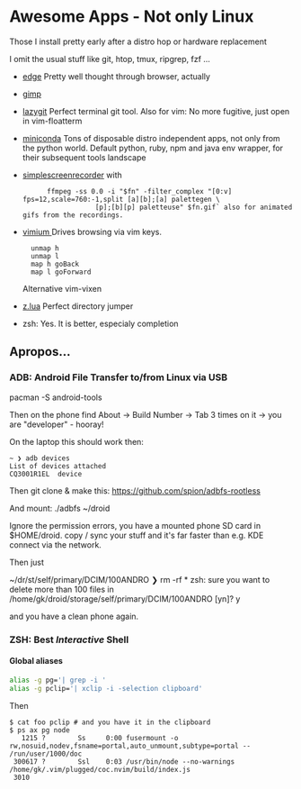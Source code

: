 # Awesome Apps - Not only Linux

Those I install pretty early after a distro hop or hardware replacement

I omit the usual stuff like git, htop, tmux, ripgrep, fzf ...


- [edge](https://blogs.windows.com/msedgedev/2020/10/20/microsoft-edge-dev-linux/) Pretty well
  thought through browser, actually
- [gimp](https://www.gimp.org/)
- [lazygit](https://github.com/jesseduffield/lazygit) Perfect terminal git tool. Also for vim: No
  more fugitive, just open in vim-floatterm
- [miniconda](https://docs.conda.io/en/latest/miniconda.html) Tons of disposable distro independent
  apps, not only from the python world. Default python, ruby, npm and java env wrapper, for their
  subsequent tools landscape
- [simplescreenrecorder](https://www.maartenbaert.be/simplescreenrecorder/) with 

            ffmpeg -ss 0.0 -i "$fn" -filter_complex "[0:v] fps=12,scale=760:-1,split [a][b];[a] palettegen \
                        [p];[b][p] paletteuse" $fn.gif` also for animated gifs from the recordings.

- [vimium ](https://chrome.google.com/webstore/detail/vimium/dbepggeogbaibhgnhhndojpepiihcmeb?hl=en)
  Drives browsing via vim keys.

  ```
    unmap h
    unmap l
    map h goBack
    map l goForward
  ```
  Alternative vim-vixen
- [z.lua](https://github.com/skywind3000/z.lua) Perfect directory jumper
- zsh: Yes. It is better, especialy completion




## Apropos...

### ADB: Android File Transfer to/from Linux via USB

pacman -S android-tools

Then on the phone find About -> Build Number -> Tab 3 times on it -> you are "developer" - hooray!


On the laptop this should work then:

```
~ ❯ adb devices
List of devices attached
CQ3001R1EL  device
```


Then git clone & make this: https://github.com/spion/adbfs-rootless


And mount: ./adbfs ~/droid

Ignore the permission errors, you have a mounted phone SD card in $HOME/droid. copy / sync your stuff and it's far
faster than e.g. KDE connect via the network.



Then just 

~/dr/st/self/primary/DCIM/100ANDRO ❯ rm -rf *
zsh: sure you want to delete more than 100 files in /home/gk/droid/storage/self/primary/DCIM/100ANDRO [yn]? y


and you have a clean phone again.

### ZSH: Best *Interactive* Shell

#### Global aliases

```bash
alias -g pg='| grep -i '
alias -g pclip='| xclip -i -selection clipboard'
```

Then

```console
$ cat foo pclip # and you have it in the clipboard
$ ps ax pg node
   1215 ?        Ss     0:00 fusermount -o rw,nosuid,nodev,fsname=portal,auto_unmount,subtype=portal --
/run/user/1000/doc
 300617 ?        Ssl    0:03 /usr/bin/node --no-warnings /home/gk/.vim/plugged/coc.nvim/build/index.js
 3010
```